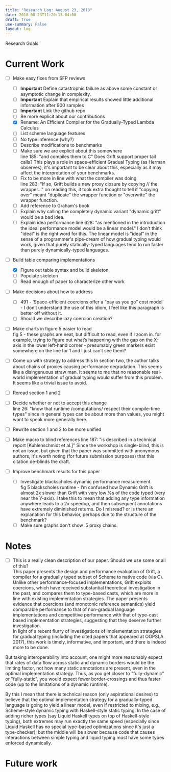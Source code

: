 ```yaml
---
title: "Research Log: August 23, 2018"
date: 2018-08-23T11:20:13-04:00
draft: True
use-summary: False
layout: log
---
```


Research Goals

# Current Work

- [ ] Make easy fixes from SFP reviews
  - [ ] **Important** Define catastrophic failure as above some
  constant or asymptotic change in complexity.
  - [ ] **Important** Explain that empirical results showed little
    additional information
      after 900 samples  
  - [ ] **Important** Link the github repo
  - [ ] Be more explicit about our contributions
  - [X] Rename: An Efficient Compiler for the Gradually-Typed Lambda Calculus
  - [ ] List scheme language features
  - [ ] No type inference (why?)
  - [ ] Describe modifications to benchmarks
  - [ ] Make sure we are explicit about this somewhere  
  line 185: "and compiles them to C" Does Grift support proper tail
  calls?  This plays a role in space-efficient Gradual Typing (as
  Herman observes), it's important to be clear about this, especially
  as it may affect the interpretation of your benchmarks.
  - [ ] Fix to be more in line with what the compiler was doing  
  line 283: "If so, Grift builds a new proxy closure by copying // the
  wrapper..." on reading this, it took extra thought to tell if
  "copying over" meant "duplicate" the wrapper function or "overwrite"
  the wrapper function.
  - [ ] Add reference to Graham's book
  - [ ] Explain why calling the completely dynamic variant "dynamic grift"
    would be a bad idea.
  - [ ] Explain idea performance
  line 628: "as mentioned in the introduction the ideal performance
  model would be a linear model."  I don't think "ideal" is the right
  word for this.  The linear model is "ideal" in the sense of a
  programmer's pipe-dream of how gradual typing would work,
  given that purely statically-typed languages tend to run faster than
  purely dynamically-typed languages.
- [ ] Build table comparing implementations
  - [X] Figure out table syntax and build skeleton
  - [ ] Populate skeleton
  - [ ] Read enough of paper to characterize other work
- [ ] Make decisions about how to address
  - [ ] 491 - ‘Space-efficient coercions offer a “pay as you go” cost
  model’ - I don’t understand the use of this idiom, I feel like this
  paragraph is better off without it.
  - [ ] Should we describe lazy coercion creation?
- [ ] Make charts in figure 5 easier to read  
  fig 5 - these graphs are neat, but difficult to read, even if I zoom
  in.  for example, trying to figure out what’s happening with the gap
  on the X-axis in the lower left-hand corner - presumably green
  markers exist somewhere on the line for 1 and I just can’t see them?
- [ ] Come up with strategy to address this
  In section two, the author talks about chains of proxies causing
  performance degradation. This seems like a disingenuous straw
  man. It seems to me that no reasonable real-world implementation of
  gradual typing would suffer from this problem. It seems like a
  trivial issue to avoid.
- [ ] Reread section 1 and 2
- [ ] Decide whether or not to accept this change  
  line 26: "know that runtime /computations/ respect their compile-time
  types"  since in general types can be about more than values, you
  might want to speak more generally here.
- [ ] Rewrite section 1 and 2 to be more unified
- [ ] Make macro to blind references
  line 187: "is described in a technical report [Kuhlenschmidt et al.]"
  Since the workshop is single-blind, this is not an issue, but given
  that the paper was submitted with anonymous authors, it's worth noting
  (for future submission purposes) that this citation de-blinds the
  draft.
  
- [ ] Improve benchmark results for this paper   
  - [ ] Investigate blackscholes dynamic performance measurement.    
  fig 5 blackscholes runtime - I’m confused how Dynamic Grift is
  almost 2x slower than Grift with very low %s of the code typed (very
  near the Y-axis).  I take this to mean that adding any type
  information anywhere leads to a 2x speedup, and then subsequent
  annotations have extremely diminished returns.  Do I misread?  or is
  there an explanation for this behavior, perhaps due to the structure
  of the benchmark?
  - [ ] Make sure graphs don't show .5 proxy chains.
  
# Notes

- [ ] This is a really clean description of our paper. Should we
  use some or all of this?  
  This paper presents the design and performance evaluation of Grift,
  a compiler for a gradually typed subset of Scheme to native code
  (via C).  Unlike other performance-focused implementations, Grift
  exploits coercions, which have received substantial theoretical
  investigation in the past, and compares them to type-based casts,
  which are more in line with existing implementation strategies.  The
  paper presents evidence that coercions (and monotonic reference
  semantics) yield comparable performance to that of non-gradual
  language implementations and competitive performance with that of
  type-cast based implementation strategies, suggesting that they
  deserve further investigation.  
  In light of a recent flurry of investigations of implementation
  strategies for gradual typing (including the cited papers that
  appeared at OOPSLA 2017), this work is timely, informative, and
  important, and there is indeed more to be done.

<!-- line 628: "as mentioned in the introduction the ideal performance -->
<!-- model would be a linear model."  I don't think "ideal" is the right -->
<!-- word for this.  The linear model is "ideal" in the sense of a -->
<!-- programmer's pipe-dream of how gradual typing would work, -->
<!-- given that purely statically-typed languages tend to run faster than -->
<!-- purely dynamically-typed languages. -->

But taking interoperability into account, one might more reasonably
expect that rates of data flow across static and dynamic borders would
be the limiting factor, not how many static annotations are present,
even in the optimal implementation strategy.  Thus, as
you get closer to "fully-dynamic" or "fully-static", you would expect
fewer border-crossings and thus faster code
(up to the limitations of a dynamic runtime).

By this I mean that there is technical reason (only aspirational
desires) to believe that the optimal implementation strategy for a
gradually-typed language is going to yield a linear model, even if
restricted to mixing, e.g., Scheme-style dynamic typing with
Haskell-style static typing.  In the case of adding richer types (say
Liquid Haskell types on top of Haskell-style typing), both extremes
may run exactly the same speed (especially since Liquid Haskell has no
special type-based optimizations since it's just a type-checker), but
the middle will be slower because code that causes interactions
between simple typing and liquid typing must have some types enforced
dynamically.

# Future work
